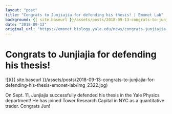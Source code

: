 ```yaml
---
layout: "post"
title: "Congrats to Junjiajia for defending his thesis! | Emonet Lab"
background: {{ site.baseurl }}/assets/posts/2018-09-13-congrats-to-junjiajia-for-defending-his-thesis-emonet-lab/img_2322.jpg
date: "2018-09-13"
original_url: "https://emonet.biology.yale.edu/news/congrats-junjiajia-defending-his-thesis"
---
```

# Congrats to Junjiajia for defending his thesis!

![]({{ site.baseurl }}/assets/posts/2018-09-13-congrats-to-junjiajia-for-defending-his-thesis-emonet-lab/img_2322.jpg)

On Sept. 11, Junjiajia successfully defended his thesis in the Yale Physics department! He has joined Tower Research Capital in NYC as a quantitative trader. Congrats Jun!